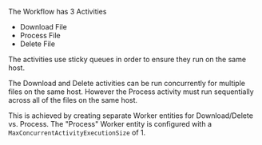 The Workflow has 3 Activities
* Download File
* Process File
* Delete File

The activities use sticky queues in order to ensure they run on the same host.

The Download and Delete activities can be run concurrently for multiple files on the same host. However the Process activity must run sequentially across all of the files on the same host.

This is achieved by creating separate Worker entities for Download/Delete vs. Process.  The "Process" Worker entity is configured with a `MaxConcurrentActivityExecutionSize` of 1.
